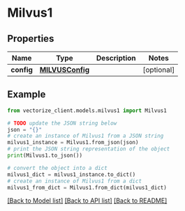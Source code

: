 # Milvus1


## Properties

Name | Type | Description | Notes
------------ | ------------- | ------------- | -------------
**config** | [**MILVUSConfig**](MILVUSConfig.md) |  | [optional] 

## Example

```python
from vectorize_client.models.milvus1 import Milvus1

# TODO update the JSON string below
json = "{}"
# create an instance of Milvus1 from a JSON string
milvus1_instance = Milvus1.from_json(json)
# print the JSON string representation of the object
print(Milvus1.to_json())

# convert the object into a dict
milvus1_dict = milvus1_instance.to_dict()
# create an instance of Milvus1 from a dict
milvus1_from_dict = Milvus1.from_dict(milvus1_dict)
```
[[Back to Model list]](../README.md#documentation-for-models) [[Back to API list]](../README.md#documentation-for-api-endpoints) [[Back to README]](../README.md)


